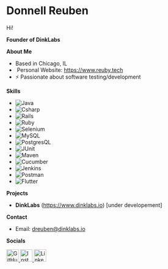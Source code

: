 # Donnell Reuben

Hi!

**Founder of DinkLabs**

**About Me**

*  Based in Chicago, IL
* ️ Personal Website: https://www.reuby.tech 
* ⚡ Passionate about software testing/development

**Skills**

* ![Java](https://img.shields.io/badge/Java-ED8B00?style=for-the-badge&logo=openjdk&logoColor=white)
* ![Csharp](https://img.shields.io/badge/C%23-239120?style=for-the-badge&logo=csharp&logoColor=white)
* ![Rails](https://img.shields.io/badge/Ruby_on_Rails-CC0000?style=for-the-badge&logo=ruby-on-rails&logoColor=white)
* ![Ruby](https://img.shields.io/badge/Ruby-CC342D?style=for-the-badge&logo=ruby&logoColor=white)
* ![Selenium](https://img.shields.io/badge/Selenium-43B02A?style=for-the-badge&logo=Selenium&logoColor=white)
* ![MySQL](https://img.shields.io/badge/MySQL-005C84?style=for-the-badge&logo=mysql&logoColor=white)
* ![PostgresQL](https://img.shields.io/badge/PostgreSQL-316192?style=for-the-badge&logo=postgresql&logoColor=white)
* ![JUnit](https://img.shields.io/badge/Junit5-25A162?style=for-the-badge&logo=junit5&logoColor=white)
* ![Maven](https://img.shields.io/badge/apache_maven-C71A36?style=for-the-badge&logo=apachemaven&logoColor=white)
* ![Cucumber](https://img.shields.io/badge/Cucumber-43B02A?style=for-the-badge&logo=cucumber&logoColor=white)
* ![Jenkins](https://img.shields.io/badge/Jenkins-D24939?style=for-the-badge&logo=Jenkins&logoColor=white)
* ![Postman](https://img.shields.io/badge/Postman-FF6C37?style=for-the-badge&logo=Postman&logoColor=white)
* ![Flutter](https://img.shields.io/badge/Flutter-02569B?style=for-the-badge&logo=flutter&logoColor=white)

**Projects**

* **DinkLabs** (https://www.dinklabs.io) [under developement]

**Contact**

* Email: dreuben@dinklabs.io

**Socials**

<p align="left">
  <a href="https://www.github.com/donnellreuben" target="_blank" rel="noreferrer">
    <img src="https://raw.githubusercontent.com/danielcranney/readme-generator/main/public/icons/socials/github-dark.svg"   
 width="32" height="32" alt="GitHub">
  </a>
  <a href="https://www.instagram.com/reubytuby"   
 target="_blank" rel="noreferrer">
    <img src="https://raw.githubusercontent.com/danielcranney/readme-generator/main/public/icons/socials/instagram.svg"   
 width="32" height="32" alt="Instagram">
  </a>
  <a href="https://www.linkedin.com/in/donnellreuben"   
 target="_blank" rel="noreferrer">
    <img src="https://raw.githubusercontent.com/danielcranney/readme-generator/main/public/icons/socials/linkedin.svg" width="32" height="32"   
 alt="LinkedIn">
  </a>
</p>
